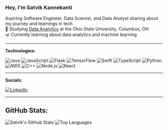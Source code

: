 
### Hey, I'm Satvik Kannekanti

Aspiring Software Engineer, Data Scienist, and Data Analyst sharing about my journey and learnings in tech<br/>
📖 Studying [Data Analytics]() at the Ohio State University, Columbus, OH<br/>
📊 Currently learning about data analytics and machine learning

---
**Technologies:**

![Java](https://img.shields.io/badge/Java-%23ED8B00.svg?style=for-the-badge&logo=java&logoColor=white)
![JavaScript](https://img.shields.io/badge/JavaScript-%23323330.svg?style=for-the-badge&logo=javascript&logoColor=%23F7DF1E)
![Flask](https://img.shields.io/badge/Flask-%23000.svg?style=for-the-badge&logo=flask&logoColor=white)
![TensorFlow](https://img.shields.io/badge/TensorFlow-%23FF6F00.svg?style=for-the-badge&logo=tensorflow&logoColor=white)
![Swift](https://img.shields.io/badge/Swift-FA7343?style=for-the-badge&logo=swift&logoColor=white)
![TypeScript](https://img.shields.io/badge/TypeScript-%23007ACC.svg?style=for-the-badge&logo=typescript&logoColor=white)
![Python](https://img.shields.io/badge/Python-%2314354C.svg?style=for-the-badge&logo=python&logoColor=white)
![AWS](https://img.shields.io/badge/Amazon_AWS-%23FF9900.svg?style=for-the-badge&logo=amazon-aws&logoColor=white)
![C++](https://img.shields.io/badge/C%2B%2B-%2300599C.svg?style=for-the-badge&logo=c%2B%2B&logoColor=white)
![Node.js](https://img.shields.io/badge/Node.js-43853D?style=for-the-badge&logo=node.js&logoColor=white)
![React](https://img.shields.io/badge/React-%2320232a.svg?style=for-the-badge&logo=react&logoColor=%2361DAFB)

---

 **Socials:**

[![LinkedIn](https://img.shields.io/badge/LinkedIn-0A66C2?style=for-the-badge&logo=linkedin&logoColor=white)](www.linkedin.com/in/ksatvik)

---

## GitHub Stats:

![Satvik's GitHub Stats](https://github-readme-stats.vercel.app/api?username=23skannekanti&show_icons=true&theme=radical&count_private=true)
![Top Languages](https://github-readme-stats.vercel.app/api/top-langs/?username=23skannekanti&layout=compact&theme=radical)


